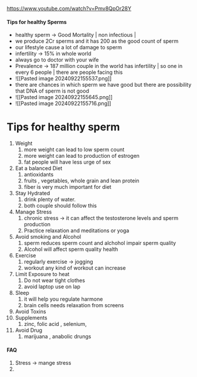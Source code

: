 https://www.youtube.com/watch?v=Pmv8QpOr28Y


#### Tips for healthy Sperms

- healthy sperm -> Good Mortality | non infectious | 
- we produce 2Cr sperms and it has 200 as the good count of sperm 
- our lifestyle cause a lot of damage to sperm 
- infertility -> 15%  in whole world
- always go to doctor with your wife 
- Prevalence -> 187 million couple in the world has infertility | so one in every 6 people | there are people facing this 
- ![[Pasted image 20240922155537.png]]
- there are chances in which sperm we have good but there are possibility that DNA of sperm is not good 
- ![[Pasted image 20240922155645.png]]
- ![[Pasted image 20240922155716.png]]

# Tips for healthy sperm 
1. Weight 
	1. more weight can lead to low sperm count 
	2. more weight can lead to production of estrogen
	3. fat people will have less urge of sex 
2. Eat a balanced Diet 
	1. antioxidants 
	2. fruits , vegetables, whole grain and lean protein 
	3. fiber is very much important for diet 
3. Stay Hydrated 
	1. drink plenty of water.
	2. both couple should follow this 
4. Manage Stress
	1. chronic stress -> it can affect the testosterone levels and sperm production 
	2. Practice relaxation and meditations or yoga
5. Avoid smoking and Alcohol 
	1. sperm reduces sperm count and alchohol impair sperm quality
	2. Alcohol will affect sperm quality health
6. Exercise 
	1. regularly exercise -> jogging 
	2. workout any kind of workout can increase 
7. Limit Exposure to heat 
	1. Do not wear tight clothes
	2. avoid laptop use on lap
8. Sleep
	1. it will help you regulate harmone 
	2. brain cells needs relaxation from screens 
9. Avoid Toxins 
10. Supplements 
	1. zinc, folic acid , selenium, 
11. Avoid Drug 
	1. marijuana , anabolic drungs 



#### FAQ
1. Stress -> mange stress
2. 
